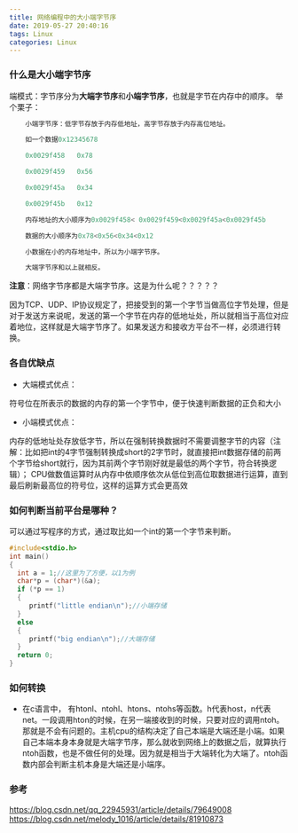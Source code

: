 ```yaml
---
title: 网络编程中的大小端字节序
date: 2019-05-27 20:40:16
tags: Linux
categories: Linux
---
```





### 什么是大小端字节序

端模式：字节序分为**大端字节序**和**小端字节序**，也就是字节在内存中的顺序。
举个栗子：
```c
    小端字节序：低字节存放于内存低地址，高字节存放于内存高位地址。

    如一个数据0x12345678

    0x0029f458   0x78

    0x0029f459   0x56

    0x0029f45a   0x34

    0x0029f45b   0x12

    内存地址的大小顺序为0x0029f458< 0x0029f459<0x0029f45a<0x0029f45b

    数据的大小顺序为0x78<0x56<0x34<0x12

    小数据在小的内存地址中，所以为小端字节序。

    大端字节序和以上就相反。
```
  
**注意**：网络字节序都是大端字节序。这是为什么呢？？？？？

因为TCP、UDP、IP协议规定了，把接受到的第一个字节当做高位字节处理，但是对于发送方来说呢，发送的第一个字节在内存的低地址处，所以就相当于高位对应着地位，这样就是大端字节序了。如果发送方和接收方平台不一样，必须进行转换。

### 各自优缺点
* 大端模式优点：

符号位在所表示的数据的内存的第一个字节中，便于快速判断数据的正负和大小

* 小端模式优点：

内存的低地址处存放低字节，所以在强制转换数据时不需要调整字节的内容（注解：比如把int的4字节强制转换成short的2字节时，就直接把int数据存储的前两个字节给short就行，因为其前两个字节刚好就是最低的两个字节，符合转换逻辑）；
CPU做数值运算时从内存中依顺序依次从低位到高位取数据进行运算，直到最后刷新最高位的符号位，这样的运算方式会更高效

### 如何判断当前平台是哪种？
可以通过写程序的方式，通过取比如一个int的第一个字节来判断。
```c
#include<stdio.h>
int main()
{
  int a = 1;//这里为了方便，以1为例
  char*p = (char*)(&a);
  if (*p == 1)
  {
	 printf("little endian\n");//小端存储
  }
  else
  {
	 printf("big endian\n");//大端存储
  }
  return 0;
} 

```

### 如何转换
* 在c语言中，  有htonl、ntohl、htons、ntohs等函数。h代表host，n代表net。一段调用hton的时候，在另一端接收到的时候，只要对应的调用ntoh。那就是不会有问题的。主机cpu的结构决定了自己本端是大端还是小端。如果自己本端本身本身就是大端字节序，那么就收到网络上的数据之后，就算执行ntoh函数，也是不做任何的处理。因为就是相当于大端转化为大端了。ntoh函数内部会判断主机本身是大端还是小端序。




### 参考
<https://blog.csdn.net/qq_22945931/article/details/79649008>
<https://blog.csdn.net/melody_1016/article/details/81910873>


